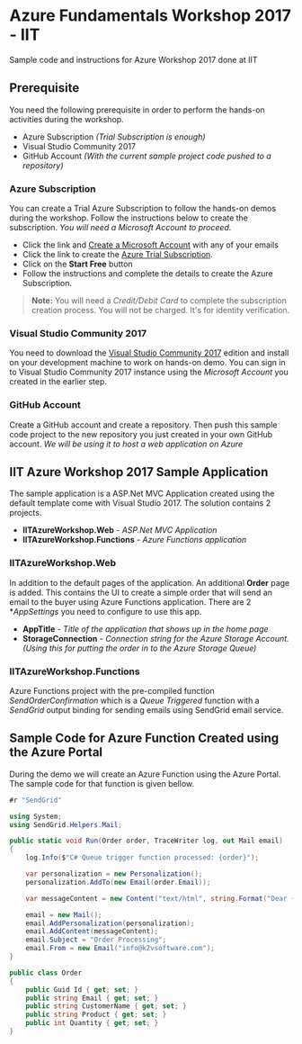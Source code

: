 # Azure Fundamentals Workshop 2017 - IIT

Sample code and instructions for Azure Workshop 2017 done at IIT

## Prerequisite

You need the following prerequisite in order to perform the hands-on activities during the workshop.

* Azure Subscription _(Trial Subscription is enough)_
* Visual Studio Community 2017
* GitHub Account _(With the current sample project code pushed to a repository)_

### Azure Subscription

You can create a Trial Azure Subscription to follow the hands-on demos during the workshop. Follow the instructions below to create the subscription. _You will need a Microsoft Account to proceed._

* Click the link and [Create a Microsoft Account][3] with any of your emails
* Click the link to create the [Azure Trial Subscription][2].
* Click on the **Start Free** button
* Follow the instructions and complete the details to create the Azure Subscription.

> **Note:** You will need a _Credit/Debit Card_ to complete the subscription creation process. You will not be charged. It's for identity verification.

### Visual Studio Community 2017

You need to download the [Visual Studio Community 2017][1] edition and install on your development machine to work on hands-on demo. You can sign in to Visual Studio Community 2017 instance using the _Microsoft Account_ you created in the earlier step.

### GitHub Account

Create a GitHub account and create a repository. Then push this sample code project to the new repository you just created in your own GitHub account. _We will be using it to host a web application on Azure_


## IIT Azure Workshop 2017 Sample Application

The sample application is a ASP.Net MVC Application created using the default template come with Visual Studio 2017. The solution contains 2 projects.

* **IITAzureWorkshop.Web** - _ASP.Net MVC Application_
* **IITAzureWorkshop.Functions** - _Azure Functions application_

### IITAzureWorkshop.Web

In addition to the default pages of the application. An additional **Order** page is added. This contains the UI to create a simple order that will send an email to the buyer using Azure Functions application. There are 2 **AppSettings* you need to configure to use this app.

* **AppTitle** - _Title of the application that shows up in the home page_
* **StorageConnection** - _Connection string for the Azure Storage Account. (Using this for putting the order in to the Azure Storage Queue)_ 

### IITAzureWorkshop.Functions

Azure Functions project with the pre-compiled function _SendOrderConfirmation_ which is a _Queue Triggered_ function with a _SendGrid_ output binding for sending emails using SendGrid email service.

## Sample Code for Azure Function Created using the Azure Portal

During the demo we will create an Azure Function using the Azure Portal. The sample code for that function is given bellow.

```csharp
#r "SendGrid"

using System;
using SendGrid.Helpers.Mail;

public static void Run(Order order, TraceWriter log, out Mail email)
{
    log.Info($"C# Queue trigger function processed: {order}");

    var personalization = new Personalization();
    personalization.AddTo(new Email(order.Email));

    var messageContent = new Content("text/html", string.Format("Dear {0}, The {1} x {2}(s) you ordered is processing. Thank You for Ordering", order.CustomerName, order.Quantity, order.Product));

    email = new Mail();
    email.AddPersonalization(personalization);
    email.AddContent(messageContent);
    email.Subject = "Order Processing";
    email.From = new Email("info@k2vsoftware.com");
}

public class Order
{
    public Guid Id { get; set; }
    public string Email { get; set; }
    public string CustomerName { get; set; }
    public string Product { get; set; }
    public int Quantity { get; set; }
}
```

[1]: https://www.visualstudio.com/downloads/
[2]: https://azure.microsoft.com/en-us/free/
[3]: https://support.microsoft.com/en-ph/help/4026324/microsoft-account-sign-up-for-a-microsoft-account